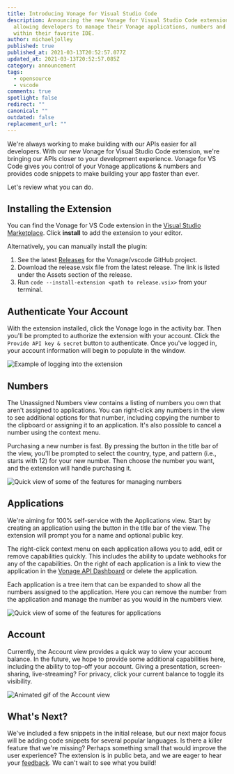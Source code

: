 ```yaml
---
title: Introducing Vonage for Visual Studio Code
description: Announcing the new Vonage for Visual Studio Code extension,
  allowing developers to manage their Vonage applications, numbers and more from
  within their favorite IDE.
author: michaeljolley
published: true
published_at: 2021-03-13T20:52:57.077Z
updated_at: 2021-03-13T20:52:57.085Z
category: announcement
tags:
  - opensource
  - vscode
comments: true
spotlight: false
redirect: ""
canonical: ""
outdated: false
replacement_url: ""
---
```

We're always working to make building with our APIs easier for all developers.
With our new Vonage for Visual Studio Code extension, we're bringing our APIs
closer to your development experience. Vonage for VS Code gives you control of
your Vonage applications & numbers and provides code snippets to make
building your app faster than ever.

Let's review what you can do.

## Installing the Extension 

You can find the Vonage for VS Code extension in the
[Visual Studio Marketplace](https://marketplace.visualstudio.com/items?itemName=Vonage.vscode).
Click **install** to add the extension to your editor.

Alternatively, you can manually install the plugin:

1. See the latest [Releases](https://github.com/Vonage/vscode/releases) for
the Vonage/vscode GitHub project.
1. Download the release.vsix file from the latest release. The link is listed
under the Assets section of the release.
1. Run `code --install-extension <path to release.vsix>` from your terminal.

## Authenticate Your Account

With the extension installed, click the Vonage logo in the activity bar. Then
you'll be prompted to authorize the extension with your account. Click the
`Provide API key & secret` button to authenticate. Once you've
logged in, your account information will begin to populate in the window.

![Example of logging into the extension](/content/blog/introducing-vonage-for-visual-studio-code/login.gif)

## Numbers

The Unassigned Numbers view contains a listing of numbers you own that aren't
assigned to applications. You can right-click any numbers in the view to
see additional options for that number, including copying the number to the
clipboard or assigning it to an application. It's also possible to cancel a
number using the context menu.

Purchasing a new number is fast. By pressing the button in the title bar
of the view, you'll be prompted to select the country, type, and pattern
(i.e., starts with 12) for your new number. Then choose the number you want,
and the extension will handle purchasing it.

![Quick view of some of the features for managing numbers](/content/blog/introducing-vonage-for-visual-studio-code/number.gif)

## Applications

We're aiming for 100% self-service with the Applications view. Start by
creating an application using the button in the title bar of the view. The
extension will prompt you for a name and optional public key. 

The right-click context menu on each application allows you to add, edit or
remove capabilities quickly. This includes the ability to update webhooks
for any of the capabilities. On the right of each application is a link to
view the application in the [Vonage API Dashboard](https://dashboard.nexmo.com)
or delete the application.

Each application is a tree item that can be expanded to show all the numbers
assigned to the application. Here you can remove the number from the application
and manage the number as you would in the numbers view. 

![Quick view of some of the features for applications](/content/blog/introducing-vonage-for-visual-studio-code/app.gif)

## Account

Currently, the Account view provides a quick way to view your account balance.
In the future, we hope to provide some additional capabilities here, including
the ability to top-off your account. Giving a presentation, screen-sharing,
live-streaming? For privacy, click your current balance to toggle its visibility.

![Animated gif of the Account view](/content/blog/introducing-vonage-for-visual-studio-code/account.gif)

## What's Next?

We've included a few snippets in the initial release, but our next major focus
will be adding code snippets for several popular languages. Is there a killer
feature that we're missing? Perhaps something small that would improve the
user experience? The extension is in public beta, and we are eager to hear
your [feedback]. We can't wait to see what you build!

[feedback]:https://docs.google.com/forms/d/e/1FAIpQLSffDoFTsYla2wMKk83x2TECXTYkixrIHVnoPTnIE7ft-hyu5A/viewform